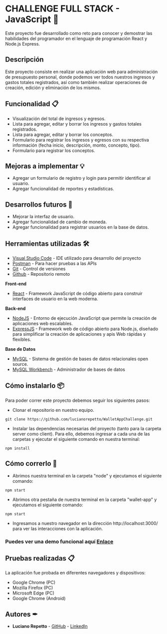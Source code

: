 # CHALLENGE FULL STACK - JavaScript 🚀

Este proyecto fue desarrollado como reto para conocer y demostrar las habilidades del programador en el lenguaje de programación React y Node.js Express.

## Descripción

Este proyecto consiste en realizar una aplicación web para administración de presupuesto personal, donde podemos ver todos nuestros ingresos y gastos totales registrados, así como también realizar operaciones de creación, edición y eliminación de los mismos.

## Funcionalidad 📋
 - Visualización del total de ingresos y egresos.
 - Lista para agregar, editar y borrar los ingresos y gastos totales registrados. 
 - Lista para agregar, editar y borrar los conceptos. 
 - Formulario para registrar los ingresos y egresos con su respectiva información (fecha inicio, descripción, monto, concepto, tipo). 
 - Formulario para registrar los conceptos.

## Mejoras a implementar 💡

 - Agregar un formulario de registro y login para permitir identificar al usuario.
 - Agregar funcionalidad de reportes y estadísticas.

## Desarrollos futuros 📌

 - Mejorar la interfaz de usuario. 
 - Agregar funcionalidad de cambio de moneda. 
 - Agregar funcionalidad para registrar usuarios en la base de datos.

## Herramientas utilizadas 🛠️ 

- [Visual Studio Code](https://code.visualstudio.com/) - IDE utilizado para desarrollo del proyecto
- [Postman](https://www.getpostman.com) - Para hacer pruebas a las APIs
- [Git](https://git-scm.com/) - Control de versiones
- [Github](https://github.com/ElverGonzalez) - Repositorio remoto

**Front-end**

- [React](https://reactjs.org/) - Framework JavaScript de código abierto para construir interfaces de usuario en la web moderna. 

**Back-end**

- [NodeJS](http://nodejs.org/) - Entorno de ejecución JavaScript que permite la creación de aplicaciones web escalables.
- [ExpressJS](https://expressjs.com/es/) - Framework web de código abierto para Node.js, diseñado para simplificar la creación de aplicaciones y apis Web rápidas y flexibles.

**Base de Datos**

- [MySQL](https://www.mysql.com/) - Sistema de gestión de bases de datos relacionales open source.
- [MySQL Workbench](https://www.mysql.com/products/workbench/) - Administrador de bases de datos
    
## Cómo instalarlo 📦
 
Para poder correr este proyecto debemos seguir los siguientes pasos:
* Clonar el repositorio en nuestro equipo. 
```
git clone https://github.com/lucianorepetto/WalletAppChallenge.git
```
* Instalar las dependencias necesarias del proyecto (tanto para la carpeta server como client). Para ello, debemos ingresar a cada una de las carpetas y ejecutar el siguiente comando en nuestra terminal: 
``` 
npm install 
```

 ## Cómo correrlo 🚀

 * Abrimos nuestra terminal en la carpeta "node" y ejecutamos el siguiente comando:
``` 
npm start
```

 * Abrimos otra pestaña de nuestra terminal en la carpeta "wallet-app" y ejecutamos el siguiente comando: 
``` 
npm start
```

* Ingresamos a nuestro navegador en la dirección http://localhost:3000/ para ver las interacciones con la aplicación. 
 
### Puedes ver una demo funcional aquí [Enlace]()

## Pruebas realizadas 📋
La aplicación fue probada en diferentes navegadores y dispositivos: 
- Google Chrome (PC)
- Mozilla Firefox (PC)
- Microsoft Edge (PC)
- Google Chrome (Android)

## Autores ✒

 * **Luciano Repetto** - [GitHub](https://github.com/lucianorepetto) - [LinkedIn](www.linkedin.com/in/lucianorepetto)

